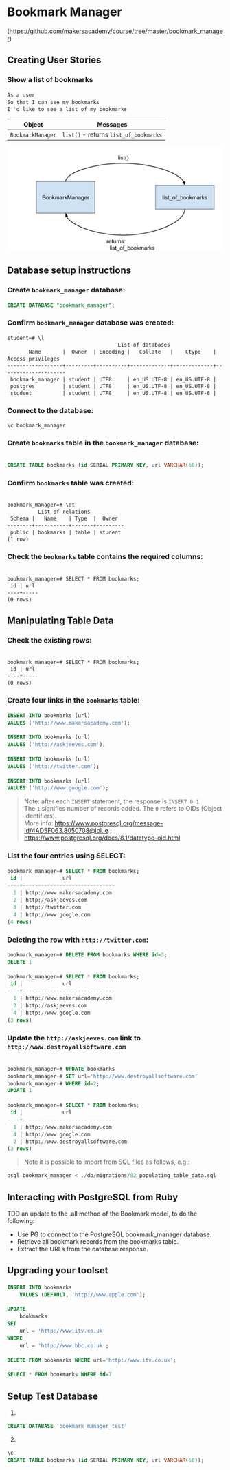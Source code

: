 # Bookmark Manager

(https://github.com/makersacademy/course/tree/master/bookmark_manager)

## Creating User Stories

### Show a list of bookmarks

```sh
As a user
So that I can see my bookmarks
I''d like to see a list of my bookmarks

```

| Object         | Messages                           |  
| -------------  | ----------------------------       |
| `BookmarkManager`| `list()` - returns `list_of_bookmarks` |


![Domain Model: Show a list of bookmarks](basic_domain_model_1.svg)

## Database setup instructions

### Create `bookmark_manager` database:

```sql
CREATE DATABASE "bookmark_manager";
```

### Confirm `bookmark_manager` database was created:

```psql
student=# \l
                                    List of databases
       Name       |  Owner  | Encoding |   Collate   |    Ctype    |  Access privileges  
------------------+---------+----------+-------------+-------------+---------------------
 bookmark_manager | student | UTF8     | en_US.UTF-8 | en_US.UTF-8 |
 postgres         | student | UTF8     | en_US.UTF-8 | en_US.UTF-8 |
 student          | student | UTF8     | en_US.UTF-8 | en_US.UTF-8 |

```

### Connect to the database:

```psql
\c bookmark_manager
```

### Create `bookmarks` table in the `bookmark_manager` database:

```sql

CREATE TABLE bookmarks (id SERIAL PRIMARY KEY, url VARCHAR(60));

```

### Confirm `bookmarks` table was created:

```psql

bookmark_manager=# \dt
          List of relations
 Schema |   Name    | Type  |  Owner  
--------+-----------+-------+---------
 public | bookmarks | table | student
(1 row)

```

### Check the `bookmarks` table contains the required columns:

```psql

bookmark_manager=# SELECT * FROM bookmarks;
 id | url
----+-----
(0 rows)

```

## Manipulating Table Data

### Check the existing rows:

```psql

bookmark_manager=# SELECT * FROM bookmarks;
 id | url
----+-----
(0 rows)

```

### Create four links in the `bookmarks` table:

```sql
INSERT INTO bookmarks (url)
VALUES ('http://www.makersacademy.com');

INSERT INTO bookmarks (url)
VALUES ('http://askjeeves.com');

INSERT INTO bookmarks (url)
VALUES ('http://twitter.com');

INSERT INTO bookmarks (url)
VALUES ('http://www.google.com');

```

> Note: after each `INSERT` statement, the response is `INSERT 0 1`  
The `1` signifies number of records added. The `0` refers to OIDs (Object Identifiers).  
More info: https://www.postgresql.org/message-id/4AD5F063.8050708@iol.ie ; https://www.postgresql.org/docs/8.1/datatype-oid.html

### List the four entries using SELECT:

```sql
bookmark_manager=# SELECT * FROM bookmarks;
 id |             url              
----+------------------------------
  1 | http://www.makersacademy.com
  2 | http://askjeeves.com
  3 | http://twitter.com
  4 | http://www.google.com
(4 rows)

```

### Deleting the row with `http://twitter.com`:

```sql
bookmark_manager=# DELETE FROM bookmarks WHERE id=3;
DELETE 1

bookmark_manager=# SELECT * FROM bookmarks;
 id |             url              
----+------------------------------
  1 | http://www.makersacademy.com
  2 | http://askjeeves.com
  4 | http://www.google.com
(3 rows)

```

### Update the `http://askjeeves.com` link to `http://www.destroyallsoftware.com`

```sql

bookmark_manager=# UPDATE bookmarks
bookmark_manager-# SET url='http://www.destroyallsoftware.com'
bookmark_manager-# WHERE id=2;
UPDATE 1

bookmark_manager=# SELECT * FROM bookmarks;
 id |             url              
----+------------------------------
  1 | http://www.makersacademy.com
  4 | http://www.google.com
  2 | http://www.destroyallsoftware.com
(3 rows)
```

>Note it is possible to import from SQL files as follows, e.g.:  

```sql
psql bookmark_manager < ./db/migrations/02_populating_table_data.sql

```

## Interacting with PostgreSQL from Ruby

 TDD an update to the .all method of the Bookmark model, to do the following:  
 - Use PG to connect to the PostgreSQL bookmark_manager database.  
 - Retrieve all bookmark records from the bookmarks table.
 - Extract the URLs from the database response.

 ## Upgrading your toolset

```sql
INSERT INTO bookmarks
	VALUES (DEFAULT, 'http://www.apple.com');

UPDATE
	bookmarks
SET
	url = 'http://www.itv.co.uk'
WHERE
	url = 'http://www.bbc.co.uk';

DELETE FROM bookmarks WHERE url='http://www.itv.co.uk';

SELECT * FROM bookmarks WHERE id=7

```
## Setup Test Database

1.
```sql
CREATE DATABASE 'bookmark_manager_test'
```
2.
```sql
\c
CREATE TABLE bookmarks (id SERIAL PRIMARY KEY, url VARCHAR(60));
``` 
